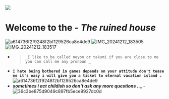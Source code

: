 ![](https://komarev.com/ghpvc/?username=yourNEYONX-github-username&label=ฅ⁠^⁠•⁠ﻌ⁠•⁠^⁠ฅ)
# Welcome to the - **_The ruined house_**
![a614736f2f9248f2bf129526ca8e4de9](https://github.com/user-attachments/assets/85a154da-b27d-4fbf-802a-efca647aa8ce)
![IMG_20241212_183505](https://github.com/user-attachments/assets/a6dfc4b3-7b5a-47a8-9e42-6cc27b147a89)
![IMG_20241212_183517](https://github.com/user-attachments/assets/eee2c1d0-8d0f-4c4c-a75c-74563681d037)

- > `_I like to be called neyon or takumi if you are close to me you can call me any pronoun _`
- **`I hate being bothered in games depends on your attitude don't tease me it's easy i will give you a ticket to eternal vacation island ☕`**
![a614736f2f9248f2bf129526ca8e4de9](https://github.com/user-attachments/assets/2273e62f-14bc-46dc-8681-2172f2ccd40a)
- **_sometimes i act childish so don't ask any more questions ._._** -
  ![36c3be875d9049c897fb5ece9927dc0d](https://github.com/user-attachments/assets/81837ab8-47bd-4a12-8ff0-be2e3af436cf)

<!---
NEYONX/NEYONX is a ✨ special ✨ repository because its `README.md` (this file) appears on your GitHub profile.
You can click the Preview link to take a look at your changes.
--->
